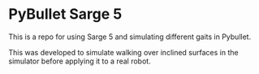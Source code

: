 # PyBullet Sarge 5
This is a repo for using Sarge 5 and simulating different gaits in Pybullet.

This was developed to simulate walking over inclined surfaces in the simulator before applying it to a real robot.
